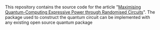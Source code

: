 This repository contains the source code for the article "[Maximising Quantum-Computing Expressive Power through Randomised Circuits](https://arxiv.org/abs/2312.01947)". 
The package used to construct the quantum circuit can be implemented with any existing open source quantum package
